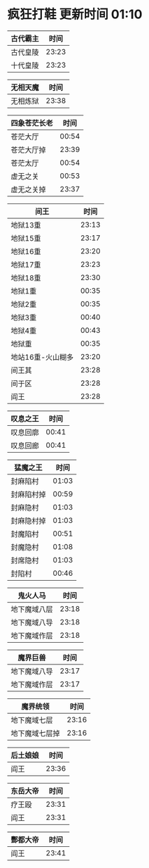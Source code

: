 # 疯狂打鞋 更新时间 01:10

| 古代霸主   | 时间    |
|--------|-------|
| 古代皇陵 | 23:23 |
| 十代皇陵 | 23:23 |

| 无相天魔   | 时间    |
|--------|-------|
| 无相炼狱 | 23:38 |

| 四象苍茫长老   | 时间    |
|--------|-------|
| 苍茫大厅 | 00:54 |
| 苍茫大厅掉 | 23:39 |
| 苍茫太厅 | 00:54 |
| 虚无之关 | 00:53 |
| 虚无之关掉 | 23:37 |

| 间王   | 时间    |
|--------|-------|
| 地狱13重 | 23:13 |
| 地狱15重 | 23:17 |
| 地狱16重 | 23:20 |
| 地狱17重 | 23:23 |
| 地狱18重 | 23:30 |
| 地狱1重 | 00:35 |
| 地狱2重 | 00:35 |
| 地狱3重 | 00:40 |
| 地狱4重 | 00:43 |
| 地狱重 | 00:35 |
| 地站16重-火山糊多 | 23:20 |
| 间王其 | 23:28 |
| 间于区 | 23:28 |
| 阎王 | 23:28 |

| 叹息之王   | 时间    |
|--------|-------|
| 叹息回廓 | 00:41 |
| 叹息回廊 | 00:41 |

| 猛魔之王   | 时间    |
|--------|-------|
| 封麻陷村 | 01:03 |
| 封麻陷村掉 | 00:59 |
| 封麻隐村 | 01:03 |
| 封麻隐村掉 | 01:03 |
| 封魔陷村 | 00:51 |
| 封魔隐村 | 01:08 |
| 封席隐村 | 01:03 |
| 封陷村 | 00:46 |

| 鬼火人马   | 时间    |
|--------|-------|
| 地下魔域八层 | 23:18 |
| 地下魔域八导 | 23:18 |
| 地下魔域作层 | 23:18 |

| 魔界巨兽   | 时间    |
|--------|-------|
| 地下魔域八导 | 23:17 |
| 地下魔域作层 | 23:17 |

| 魔界统领   | 时间    |
|--------|-------|
| 地下魔域七层 | 23:16 |
| 地下魔域七层掉 | 23:16 |

| 后土娘娘   | 时间    |
|--------|-------|
| 阎王 | 23:36 |

| 东岳大帝   | 时间    |
|--------|-------|
| 疗王殴 | 23:31 |
| 阎王 | 23:31 |

| 酆都大帝   | 时间    |
|--------|-------|
| 阎王 | 23:41 |